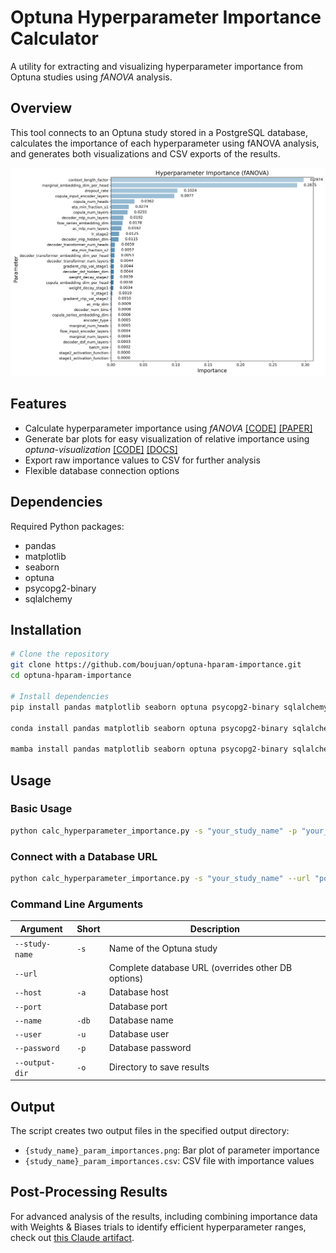 # Optuna Hyperparameter Importance Calculator

A utility for extracting and visualizing hyperparameter importance from Optuna studies using *fANOVA* analysis.

## Overview

This tool connects to an Optuna study stored in a PostgreSQL database, calculates the importance of each hyperparameter using fANOVA analysis, and generates both visualizations and CSV exports of the results.

![Hyperparameter Importance Example](example.png)

## Features

- Calculate hyperparameter importance using *fANOVA* [[CODE]](https://github.com/automl/fanova) [[PAPER]](https://proceedings.mlr.press/v32/hutter14.html)
- Generate bar plots for easy visualization of relative importance using *optuna-visualization* [[CODE]](https://github.com/optuna/optuna/blob/master/optuna/visualization/_param_importances.py) [[DOCS]](https://optuna.readthedocs.io/en/stable/reference/visualization/generated/optuna.visualization.plot_param_importances.html)
- Export raw importance values to CSV for further analysis
- Flexible database connection options

## Dependencies

Required Python packages:
- pandas
- matplotlib
- seaborn
- optuna
- psycopg2-binary
- sqlalchemy

## Installation

```bash
# Clone the repository
git clone https://github.com/boujuan/optuna-hparam-importance.git
cd optuna-hparam-importance

# Install dependencies
pip install pandas matplotlib seaborn optuna psycopg2-binary sqlalchemy -y

conda install pandas matplotlib seaborn optuna psycopg2-binary sqlalchemy -y

mamba install pandas matplotlib seaborn optuna psycopg2-binary sqlalchemy -y
```

## Usage

### Basic Usage

```bash
python calc_hyperparameter_importance.py -s "your_study_name" -p "your_password"
```

### Connect with a Database URL

```bash
python calc_hyperparameter_importance.py -s "your_study_name" --url "postgresql://username:password@hostname:port/database?sslmode=require"
```

### Command Line Arguments

| Argument | Short | Description |
|----------|-------|-------------|
| `--study-name` | `-s` | Name of the Optuna study |
| `--url` | | Complete database URL (overrides other DB options) |
| `--host` | `-a` | Database host |
| `--port` | | Database port |
| `--name` | `-db` | Database name |
| `--user` | `-u` | Database user |
| `--password` | `-p` | Database password |
| `--output-dir` | `-o` | Directory to save results |

## Output

The script creates two output files in the specified output directory:
- `{study_name}_param_importances.png`: Bar plot of parameter importance
- `{study_name}_param_importances.csv`: CSV file with importance values

## Post-Processing Results

For advanced analysis of the results, including combining importance data with Weights & Biases trials to identify efficient hyperparameter ranges, check out [this Claude artifact](https://claude.ai/public/artifacts/e9d4fd9b-aefa-48ef-b115-85bc2ae3d628).

